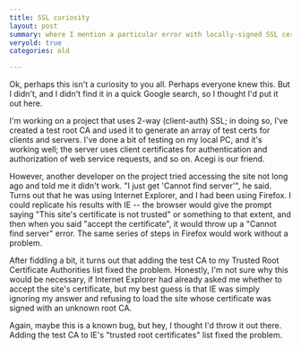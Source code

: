 ```yaml
---
title: SSL curiosity
layout: post
summary: where I mention a particular error with locally-signed SSL certs
veryold: true
categories: old

---
```

Ok, perhaps this isn't a curiosity to you all.  Perhaps everyone knew this.  But I didn't, and I didn't find it in a quick Google search, so I thought I'd put it out here.    

I'm working on a project that uses 2-way (client-auth) SSL; in doing so, I've created a test root CA and used it to generate an array of test certs for clients and servers. I've done a bit of testing on my local PC, and it's working well; the server uses client certificates for authentication and authorization of web service requests, and so on. Acegi is our friend. 

However, another developer on the project tried accessing the site not long ago and told me it didn't work.  "I just get 'Cannot find server'", he said.  Turns out that he was using Internet Explorer, and I had been using Firefox. I could replicate his results with IE -- the browser would give the prompt saying "This site's certificate is not trusted" or something to that extent, and then when you said "accept the certificate", it would throw up a "Cannot find server" error.  The same series of steps in Firefox would work without a problem.    

After fiddling a bit, it turns out that adding the test CA to my Trusted Root Certificate Authorities list fixed the problem.  Honestly, I'm not sure why this would be necessary, if Internet Explorer had already asked me whether to accept the site's certificate, but my best guess is that IE was simply ignoring my answer and refusing to load the site whose certificate was signed with an unknown root CA.   

Again, maybe this is a known bug, but hey, I thought I'd throw it out there.  Adding the test CA to IE's "trusted root certificates" list fixed the problem.
